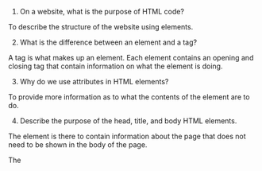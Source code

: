 1. On a website, what is the purpose of HTML code?

To describe the structure of the website using elements.

2. What is the difference between an element and a tag?

A tag is what makes up an element. Each element contains an opening and closing
tag that contain information on what the element is doing.

3. Why do we use attributes in HTML elements?

To provide more information as to what the contents of the element are to do.


4. Describe the purpose of the head, title, and body HTML elements.

The <head> element is there to contain information about the page that does not
need to be shown in the body of the page.

The <title> element is there to display the contents of what is written in the
element in the title bar or tab.

The <body> element is there to say that everything inside it will appear on the
main browser window.

5. In your browser (Chrome), how do you view the source of a website?

Right click and select "inspect" or cmd + opt + j.

6. List five different HTML elements and what they are used for. For example,
```
<p></p>
```
is a paragraph element, and it is used to represent a paragraph of text.
```
<b></b> defines a text as bold.
<div></div> defines a section in a web page.
<h1></h1> defines the largest size heading in HTML.
<img></img> defines an image.
<ol></ol> defines an ordered list.
```
7. What are empty elements?

Usually consists of just one tag. Such as
```
<hr />
```
 that adds a horizontal break
between themes.

8. What is semantic markup?

A text element that adds extra information to a page but not affect the
structure it. For example
`<em></em>`indicates an emphasis on the contents inside
the tag.

9. What are three new semantic elements introduced in HTML 5? Use page 431 in
the book to find more about these new elements.

`<strong></strong>`Indicates that it's content has a strong importance and makes
it bold.
`<s></s>`Indicates something is no longer accurate by displaying a line through
the contents in the tag.
`<address></address>` Used to contain contact details for the author of the page.
Such as a physical address or phone number. Usually displays contents in italics.

https://codepen.io/chaiz15/pen/BaBPQdr
